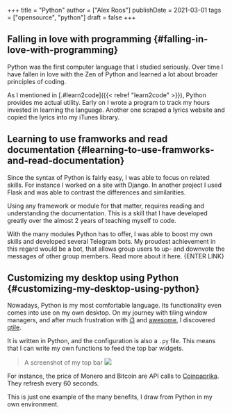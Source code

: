 +++
title = "Python"
author = ["Alex Roos"]
publishDate = 2021-03-01
tags = ["opensource", "python"]
draft = false
+++

## Falling in love with programming {#falling-in-love-with-programming}

Python was the first computer language that I studied seriously. Over time I have fallen in love with the Zen of Python and learned a lot about broader principles of coding.

As I mentioned in [.#learn2code]({{< relref "learn2code" >}}), Python provides me actual utility. Early on I wrote a program to track my hours invested in learning the language. Another one scraped a lyrics website and copied the lyrics into my iTunes library.

## Learning to use framworks and read documentation {#learning-to-use-framworks-and-read-documentation}

Since the syntax of Python is fairly easy, I was able to focus on related skills. For instance I worked on a site with Django. In another project I used Flask and was able to contrast the differences and similarities.

Using any framework or module for that matter, requires reading and <span class="underline">understanding</span> the documentation. This is a skill that I have developed greatly over the almost 2 years of teaching myself to code.

With the many modules Python has to offer, I was able to boost my own skills and developed several Telegram bots. My proudest achievement in this regard would be a bot, that allows group users to up- and downvote the messages of other group members. Read more about it here. {ENTER LINK}

## Customizing my desktop using Python {#customizing-my-desktop-using-python}

Nowadays, Python is my most comfortable language. Its functionality even comes into use on my own desktop. On my journey with tiling window managers, and after much frustration with [i3](https://i3wm.org/) and [awesome](https://awesomewm.org/), I discovered [qtile](http://www.qtile.org/).

It is written in Python, and the configuration is also a `.py` file. This means that I can write my own functions to feed the top bar widgets.

> A screenshot of my top bar
> ![](/ox-hugo/topbar-qtile.png)

For instance, the price of Monero and Bitcoin are API calls to [Coinpaprika](https://api.coinpaprika.com/#operation/getTickers). They refresh every 60 seconds.

This is just one example of the many benefits, I draw from Python in my own environment.
